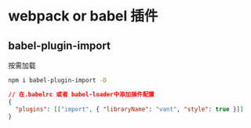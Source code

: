 # webpack or babel 插件

## babel-plugin-import

按需加载

```bash
npm i babel-plugin-import -D
```

```json
// 在.babelrc 或者 babel-loader中添加插件配置
{
  "plugins": [["import", { "libraryName": "vant", "style": true }]]
}
```
